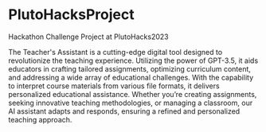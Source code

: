 # PlutoHacksProject
Hackathon Challenge Project at PlutoHacks2023

The Teacher's Assistant is a cutting-edge digital tool designed to revolutionize the teaching experience. Utilizing the power of GPT-3.5, it aids educators in crafting tailored assignments, optimizing curriculum content, and addressing a wide array of educational challenges. With the capability to interpret course materials from various file formats, it delivers personalized educational assistance. Whether you’re creating assignments, seeking innovative teaching methodologies, or managing a classroom, our AI assistant adapts and responds, ensuring a refined and personalized teaching approach.

